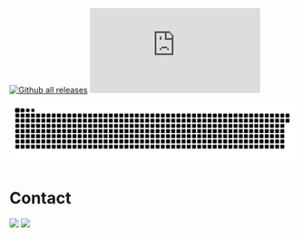 [![Github all releases](https://img.shields.io/github/downloads/Naereen/StrapDown.js/total.svg)](https://GitHub.com/Naereen/StrapDown.js/releases/) [![GitHub stars](https://badgen.net/github/stars/Naereen/Strapdown.js)](https://GitHub.com/Naereen/StrapDown.js/stargazers/)

<p align=center>
<img alt="github contribution snake animation" src="https://github.com/NyanKaungSet/NyanKaungSet/blob/output/github-contribution-grid-snake.svg">
</p>

# Contact

<a href="https://m.me/hieudangiu88"><img src='https://img.shields.io/badge/Messenger-00B2FF?style=for-the-badge&logo=messenger&logoColor=white'></a>
<a href="mailto:tolashuu@gmail.com"> <img src="https://img.shields.io/badge/Gmail-D14836?style=for-the-badge&logo=gmail&logoColor=white"> </a>

